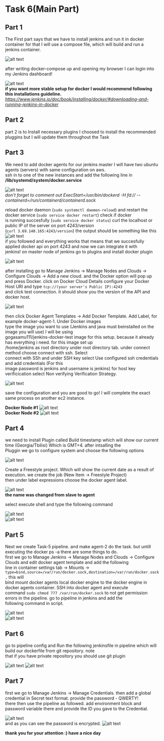 # Task 6(Main Part)  
## Part 1  
The First part says that we have to install jenkins and run it in docker container for that I will use a compose file, which will build and run a  
jenkins container.  

![alt text](https://s3.eu-central-1.amazonaws.com/tas6.completed.forever/part1.PNG)  

after writing docker-compose up and opening my browser I can login into my Jenkins dashboard!  

![alt text](https://s3.eu-central-1.amazonaws.com/tas6.completed.forever/part2.PNG)  
__if you want more stable setup for docker I would recommend following this installations guideline.__  
_https://www.jenkins.io/doc/book/installing/docker/#downloading-and-running-jenkins-in-docker_
## Part 2  

part 2 is to Install necessary plugins I choosed to install the recommended pluggins but I will update them throughout the Task  

## Part 3  

We need to add docker agents for our jenkins master I will have two ubuntu agents (servers) with same configuration on aws.  
ssh in to one of the new instances and add the following line in __/lib/systemd/system/docker.service__  

![alt text](https://s3.eu-central-1.amazonaws.com/tas6.completed.forever/part3.PNG)  
_don't forget to comment out ExecStart=/usr/bin/dockerd -H fd:// --containerd=/run/containerd/containerd.sock_  

reload docker daemon (`sudo systemctl daemon-reload`) and restart the docker service (`sudo service docker restart`) check if docker  
is running succesfully (`sudo service docker status`) curl the localhost or public IP of the server on port 4243/version  
(`curl 3.69.148.165:4243/version`) the output should be something like this  
![alt text](https://s3.eu-central-1.amazonaws.com/tas6.completed.forever/part4.PNG)  
if you followed and everything works that means that we succesfully applied docker api on port 4243 and now we can integrate it with  
jenkins! on master node of jenkins go to plugins and install docker plugin  

![alt text](https://s3.eu-central-1.amazonaws.com/tas6.completed.forever/part5.PNG)  

after installing go to Manage Jenkins -> Manage Nodes and Clouds -> Configure Clouds -> Add a new cloud. and the Docker option will pop up 
and press Docker. click on Docker Cloud Details configure your Docker Host URI and type `tcp://(your server's Public IP):4243`  
and click test connection. it should show you the version of the API and docker host.  

![alt text](https://s3.eu-central-1.amazonaws.com/tas6.completed.forever/part6.PNG)  

then click Docker Agent Templates -> Add Docker Template. Add Label, for example docker-agent-1. Under Docker images  
type the image you want to use (Jenkins and java must beinstalled on the image you will use) I will be using  
gogasamu111/jenkins-docker-test image for this setup. because it already has everything i need. for this image set up  
/home/jenkins as root directory under root directory tab. under connect method choose connect with ssh. Select  
connect with SSh and under SSH key select Use configured ssh credentials and add credentials (For this  
image password is jenkins and username is jenkins) for host key verificication select Non verifying Verification Strategy.  

![alt text](https://s3.eu-central-1.amazonaws.com/tas6.completed.forever/Screenshot+2021-08-24+213346.png)  

save the configuration and you are good to go! I will complete the exact same process on another ec2 instance.  

__Docker Node #1__
![alt text](https://s3.eu-central-1.amazonaws.com/tas6.completed.forever/part7.1.PNG)  
__Docker Node #2__
![alt text](https://s3.eu-central-1.amazonaws.com/tas6.completed.forever/part7.2.PNG)  
## Part 4  

we need to install Plugin called Build timestamp which will show our current time (Georgia/Tbilisi) Which is GMT+4. after intsalling the  
Pluggin we go to configure system and choose the following options  

![alt text](https://s3.eu-central-1.amazonaws.com/tas6.completed.forever/Part8.PNG)  

Create a Freestyle project. Which will show the current date as a result of execution. we create the job (New Item -> Freestyle Project)  
then under label expressions choose the docker agent label.  

![alt text](https://s3.eu-central-1.amazonaws.com/tas6.completed.forever/Part9.PNG)  
__the name was changed from slave to agent__

select execute shell and type the following command  

![alt text](https://s3.eu-central-1.amazonaws.com/tas6.completed.forever/Part10.PNG)  
![alt text](https://s3.eu-central-1.amazonaws.com/tas6.completed.forever/part11.PNG)

## Part 5 

Next we create Task-5 pipeline. and make agent-2 do the task. but untill executing the docker ps -a there are some things to do.  
first we go to Manage Jenkins ->  Manage Nodes and Clouds -> Configure Clouds and edit docker agent template and add the following  
line in container settings tab  -> Mounts -> `type=bind,source=/var/run/docker.sock,destination=/var/run/docker.sock,` this will  
bind mount docker agents local docker engine to the docker engine in docker agents container. SSH into docker agent and execute  
command `sudo chmod 777 /var/run/docker.sock` to not get permission errors in the pipeline. go to pipeline in jenkins and add the  
following command in script.  

![alt text](https://s3.eu-central-1.amazonaws.com/tas6.completed.forever/part12.PNG)  
![alt text](https://s3.eu-central-1.amazonaws.com/tas6.completed.forever/part13.PNG)  

## Part 6  

go to pipeline config and Run the following jenkinsfile in pipeline which will build our dockerfile from git repository. note  
that if you have private repository you should use git plugin

![alt text](https://s3.eu-central-1.amazonaws.com/tas6.completed.forever/part14.PNG)
![alt text](https://s3.eu-central-1.amazonaws.com/tas6.completed.forever/part15.PNG)  

## Part 7  

first we go to Manage Jenkins -> Manage Credentials. then add a global credential in Secret text format. provide the password - QWERTY!  
there then use the pipeline as followed. add environment block and password variable there and provide the ID you gave to the Credential.  

![alt text](https://s3.eu-central-1.amazonaws.com/tas6.completed.forever/part16.PNG)  
and as you can see the password is encrypted.
![alt text](https://s3.eu-central-1.amazonaws.com/tas6.completed.forever/part17.PNG)  

__thank you for your attention :) have a nice day__
